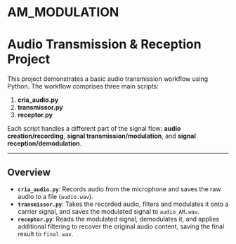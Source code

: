 # AM_MODULATION

# Audio Transmission & Reception Project

This project demonstrates a basic audio transmission workflow using Python. The workflow comprises three main scripts:

1. **cria_audio.py**  
2. **transmissor.py**  
3. **receptor.py**  

Each script handles a different part of the signal flow: **audio creation/recording**, **signal transmission/modulation**, and **signal reception/demodulation**.

---

## Overview

- **`cria_audio.py`**: Records audio from the microphone and saves the raw audio to a file (`audio.wav`).  
- **`transmissor.py`**: Takes the recorded audio, filters and modulates it onto a carrier signal, and saves the modulated signal to `audio_AM.wav`.  
- **`receptor.py`**: Reads the modulated signal, demodulates it, and applies additional filtering to recover the original audio content, saving the final result to `final.wav`.
